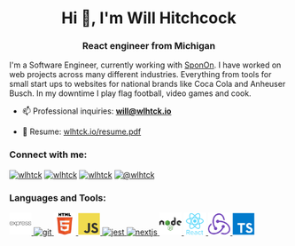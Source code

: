 <h1 align="center">Hi 👋, I'm Will Hitchcock</h1>
<h3 align="center">React engineer from Michigan</h3>
<p>I'm a Software Engineer, currently working with <a href="https://spoton.com">SponOn</a>. I have worked on web projects across many different industries. Everything from tools for small start ups to websites for national brands like Coca Cola and Anheuser Busch. In my downtime I play flag football, video games and cook.</p>

- 📫 Professional inquiries: **will@wlhtck.io**

- 📄 Resume: [wlhtck.io/resume.pdf](https://www.wlhtck.io/resume.pdf)

<h3 align="left">Connect with me:</h3>
<p align="left">
<a href="https://twitter.com/wlhtck" target="blank"><img align="center" src="https://cdn.jsdelivr.net/npm/simple-icons@3.0.1/icons/twitter.svg" alt="wlhtck" height="30" width="40" /></a>
<a href="https://linkedin.com/in/wlhtck" target="blank"><img align="center" src="https://cdn.jsdelivr.net/npm/simple-icons@3.0.1/icons/linkedin.svg" alt="wlhtck" height="30" width="40" /></a>
<a href="https://instagram.com/wlhtck" target="blank"><img align="center" src="https://cdn.jsdelivr.net/npm/simple-icons@3.0.1/icons/instagram.svg" alt="wlhtck" height="30" width="40" /></a>
<a href="https://medium.com/@wlhtck" target="blank"><img align="center" src="https://cdn.jsdelivr.net/npm/simple-icons@3.0.1/icons/medium.svg" alt="@wlhtck" height="30" width="40" /></a>
</p>

<h3 align="left">Languages and Tools:</h3>
<p align="left"> <a href="https://expressjs.com" target="_blank"> <img src="https://raw.githubusercontent.com/devicons/devicon/master/icons/express/express-original-wordmark.svg" alt="express" width="40" height="40"/> </a> <a href="https://git-scm.com/" target="_blank"> <img src="https://www.vectorlogo.zone/logos/git-scm/git-scm-icon.svg" alt="git" width="40" height="40"/> </a> <a href="https://www.w3.org/html/" target="_blank"> <img src="https://raw.githubusercontent.com/devicons/devicon/master/icons/html5/html5-original-wordmark.svg" alt="html5" width="40" height="40"/> </a> <a href="https://developer.mozilla.org/en-US/docs/Web/JavaScript" target="_blank"> <img src="https://raw.githubusercontent.com/devicons/devicon/master/icons/javascript/javascript-original.svg" alt="javascript" width="40" height="40"/> </a> <a href="https://jestjs.io" target="_blank"> <img src="https://www.vectorlogo.zone/logos/jestjsio/jestjsio-icon.svg" alt="jest" width="40" height="40"/> </a> <a href="https://nextjs.org/" target="_blank"> <img src="https://cdn.worldvectorlogo.com/logos/nextjs-3.svg" alt="nextjs" width="40" height="40"/> </a> <a href="https://nodejs.org" target="_blank"> <img src="https://raw.githubusercontent.com/devicons/devicon/master/icons/nodejs/nodejs-original-wordmark.svg" alt="nodejs" width="40" height="40"/> </a> <a href="https://reactjs.org/" target="_blank"> <img src="https://raw.githubusercontent.com/devicons/devicon/master/icons/react/react-original-wordmark.svg" alt="react" width="40" height="40"/> </a> <a href="https://redux.js.org" target="_blank"> <img src="https://raw.githubusercontent.com/devicons/devicon/master/icons/redux/redux-original.svg" alt="redux" width="40" height="40"/> </a> <a href="https://www.typescriptlang.org/" target="_blank"> <img src="https://raw.githubusercontent.com/devicons/devicon/master/icons/typescript/typescript-original.svg" alt="typescript" width="40" height="40"/> </a> </p>
